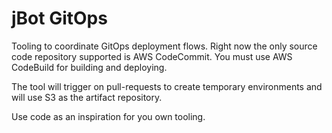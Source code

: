 # jBot GitOps

Tooling to coordinate GitOps deployment flows.
Right now the only source code repository supported is AWS CodeCommit.
You must use AWS CodeBuild for building and deploying.

The tool will trigger on pull-requests to create temporary environments and will use S3 as the artifact repository.

Use code as an inspiration for you own tooling.
